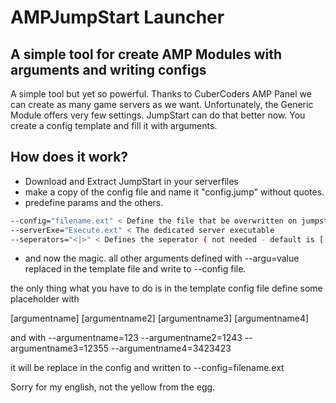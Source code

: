 # AMPJumpStart Launcher
## A simple tool for create AMP Modules with arguments and writing configs

A simple tool but yet so powerful. Thanks to CuberCoders AMP Panel we can create as many game servers as we want. Unfortunately, the Generic Module offers very few settings. JumpStart can do that better now. You create a config template and fill it with arguments. 

## How does it work?
- Download and Extract JumpStart in your serverfiles
- make a copy of the config file and name it "config.jump" without quotes.
- predefine params and the others.
```bash
--config="filename.ext" < Define the file that be overwritten on jumpstart
--serverExe="Execute.ext" < The dedicated server executable
--seperators="<|>" < Defines the seperator ( not needed - default is [|])
```
- and now the magic. all other arguments defined with --argu=value replaced in the template file and write to --config file.

the only thing what you have to do is in the template config file define some placeholder with

[argumentname]
[argumentname2]
[argumentname3]
[argumentname4]

and with 
--argumentname=123
--argumentname2=1243
--argumentname3=12355
--argumentname4=3423423

it will be replace in the config and written to --config=filename.ext


Sorry for my english, not the yellow from the egg.
